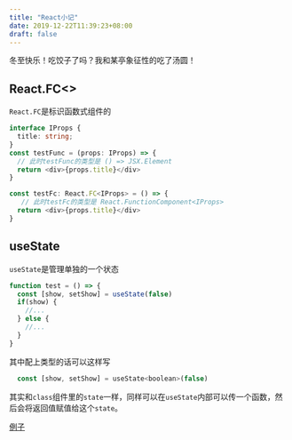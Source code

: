 ```yaml
---
title: "React小记"
date: 2019-12-22T11:39:23+08:00
draft: false
---
```



冬至快乐！吃饺子了吗？我和某亭象征性的吃了汤圆！

## React.FC<>

`React.FC`是标识函数式组件的

```ts
interface IProps {
  title: string;
}
const testFunc = (props: IProps) => {
  // 此时testFunc的类型是 () => JSX.Element
  return <div>{props.title}</div>
}

const testFc: React.FC<IProps> = () => {
   // 此时testFc的类型是 React.FunctionComponent<IProps>
  return <div>{props.title}</div>
}
```

## useState

`useState`是管理单独的一个状态

```js
function test = () => {
  const [show, setShow] = useState(false)
  if(show) {
    //... 
  } else {
    //...
  }
}
```

其中配上类型的话可以这样写

```js
  const [show, setShow] = useState<boolean>(false)
```

其实和`class`组件里的`state`一样，同样可以在`useState`内部可以传一个函数，然后会将返回值赋值给这个`state`。

[例子](https://codesandbox.io/s/pensive-sea-pux6s)









